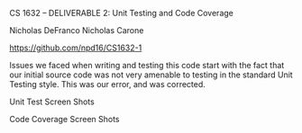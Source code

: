 CS 1632 – DELIVERABLE 2: Unit Testing and Code Coverage

Nicholas DeFranco
Nicholas Carone

https://github.com/npd16/CS1632-1


Issues we faced when writing and testing this code start with the fact that our initial source code was not very amenable to testing in the standard Unit Testing style.  This was our error, and was corrected.  





























Unit Test Screen Shots







































Code Coverage Screen Shots
